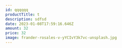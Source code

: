 ```yaml
---
id: qqqqqq
productTitle: t
description: sdfsd
date: 2023-01-08T17:59:16.646Z
amount: 32
price: 32
image: frander-rosales-v-yYCIvY3k7vc-unsplash.jpg
---
```

